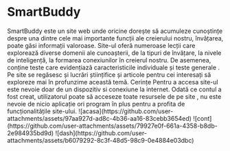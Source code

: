 <h1>SmartBuddy </h1>
SmartBuddy este un site web unde oricine dorește să acumuleze cunoștințe despre una dintre cele mai importante funcții ale creierului nostru, învățarea, poate găsi informații valoroase.
	Site-ul oferă numeroase lecții care explorează diverse domenii ale cunoașterii, de la tipuri de învățare, la nivele de inteligență, la formarea conexiunilor în creierul nostru. De asemenea, conține teste care evidențiază caracteristicile individuale și teste generale .
	Pe site se regăsesc și lucrări științifice și articole pentru cei interesați să exploreze mai în profunzime această temă.
Cerințe
	Pentru a accesa site-ul  este nevoie doar de un dispozitiv si conexiune la internet.
	Odată ce contul a fost creat, utilizatorul poate să acceseze toate resursele de pe site , nu este nevoie de nicio aplicație ori program în plus pentru a profita de funcționalitățile site-ului.
![acasa](https://github.com/user-attachments/assets/97aa927d-ad8c-4b36-aa16-83cebb3654ed)
![cont](https://github.com/user-attachments/assets/79927e0f-661a-4358-b8db-2e984935bd9d)
![dash](https://github.com/user-attachments/assets/b6079292-8c3f-48d5-98c9-0e4884e03dbc)

